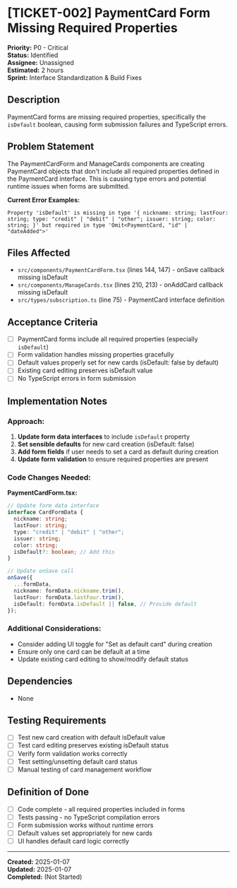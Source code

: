 # [TICKET-002] PaymentCard Form Missing Required Properties

**Priority:** P0 - Critical  
**Status:** Identified  
**Assignee:** Unassigned  
**Estimated:** 2 hours  
**Sprint:** Interface Standardization & Build Fixes  

## Description
PaymentCard forms are missing required properties, specifically the `isDefault` boolean, causing form submission failures and TypeScript errors.

## Problem Statement
The PaymentCardForm and ManageCards components are creating PaymentCard objects that don't include all required properties defined in the PaymentCard interface. This is causing type errors and potential runtime issues when forms are submitted.

**Current Error Examples:**
```
Property 'isDefault' is missing in type '{ nickname: string; lastFour: string; type: "credit" | "debit" | "other"; issuer: string; color: string; }' but required in type 'Omit<PaymentCard, "id" | "dateAdded">'
```

## Files Affected
- `src/components/PaymentCardForm.tsx` (lines 144, 147) - onSave callback missing isDefault
- `src/components/ManageCards.tsx` (lines 210, 213) - onAddCard callback missing isDefault
- `src/types/subscription.ts` (line 75) - PaymentCard interface definition

## Acceptance Criteria
- [ ] PaymentCard forms include all required properties (especially `isDefault`)
- [ ] Form validation handles missing properties gracefully
- [ ] Default values properly set for new cards (isDefault: false by default)
- [ ] Existing card editing preserves isDefault value
- [ ] No TypeScript errors in form submission

## Implementation Notes

### Approach:
1. **Update form data interfaces** to include `isDefault` property
2. **Set sensible defaults** for new card creation (isDefault: false)
3. **Add form fields** if user needs to set a card as default during creation
4. **Update form validation** to ensure required properties are present

### Code Changes Needed:

**PaymentCardForm.tsx:**
```typescript
// Update form data interface
interface CardFormData {
  nickname: string;
  lastFour: string;
  type: "credit" | "debit" | "other";
  issuer: string;
  color: string;
  isDefault?: boolean; // Add this
}

// Update onSave call
onSave({
  ...formData,
  nickname: formData.nickname.trim(),
  lastFour: formData.lastFour.trim(),
  isDefault: formData.isDefault || false, // Provide default
});
```

### Additional Considerations:
- Consider adding UI toggle for "Set as default card" during creation
- Ensure only one card can be default at a time
- Update existing card editing to show/modify default status

## Dependencies
- None

## Testing Requirements
- [ ] Test new card creation with default isDefault value
- [ ] Test card editing preserves existing isDefault status
- [ ] Verify form validation works correctly
- [ ] Test setting/unsetting default card status
- [ ] Manual testing of card management workflow

## Definition of Done
- [ ] Code complete - all required properties included in forms
- [ ] Tests passing - no TypeScript compilation errors
- [ ] Form submission works without runtime errors
- [ ] Default values set appropriately for new cards
- [ ] UI handles default card logic correctly

---

**Created:** 2025-01-07  
**Updated:** 2025-01-07  
**Completed:** (Not Started)
